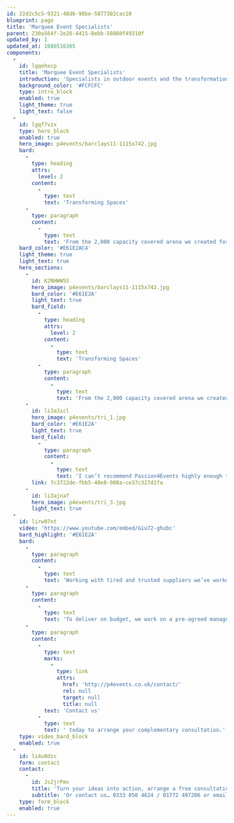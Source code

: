 ```yaml
---
id: 22d2c5c5-9321-48d6-98be-5877302cac10
blueprint: page
title: 'Marquee Event Specialists'
parent: 230a564f-2e26-4415-8ebb-58860f49310f
updated_by: 1
updated_at: 1686516365
components:
  -
    id: lgqehxcp
    title: 'Marquee Event Specialists'
    introduction: 'Specialists in outdoor events and the transformation of empty spaces, our team’s technical knowledge and experience will guide you through the planning and preparation stress free. Although it may seem like a mammoth task from the outset, marquees, exhibition halls and empty warehouse spaces are the only venues where you can chose every detail of your event and make it truly personal to you and your brand.'
    background_color: '#FCFCFC'
    type: intro_block
    enabled: true
    light_theme: true
    light_text: false
  -
    id: lgqf7vzx
    type: hero_block
    enabled: true
    hero_image: p4events/barclays11-1115x742.jpg
    bard:
      -
        type: heading
        attrs:
          level: 2
        content:
          -
            type: text
            text: 'Transforming Spaces'
      -
        type: paragraph
        content:
          -
            type: text
            text: 'From the 2,000 capacity covered arena we created for Barclay Banks 325 Anniversary Celebration, to a 6,500 square foot empty warehouse we transformed in to the ultimate gala dinner space for Trilanco’s Grand Opening, our service can cater for all requirements.'
    bard_color: '#E61E2AC4'
    light_theme: true
    light_text: true
    hero_sections:
      -
        id: K2NHWWSS
        hero_image: p4events/barclays11-1115x742.jpg
        bard_color: '#E61E2A'
        light_text: true
        bard_field:
          -
            type: heading
            attrs:
              level: 2
            content:
              -
                type: text
                text: 'Transforming Spaces'
          -
            type: paragraph
            content:
              -
                type: text
                text: 'From the 2,000 capacity covered arena we created for Barclay Banks 325 Anniversary Celebration, to a 6,500 square foot empty warehouse we transformed in to the ultimate gala dinner space for Trilanco’s Grand Opening, our service can cater for all requirements.'
      -
        id: li3a3icl
        hero_image: p4events/tri_1.jpg
        bard_color: '#E61E2A'
        light_text: true
        bard_field:
          -
            type: paragraph
            content:
              -
                type: text
                text: 'I can’t recommend Passion4Events highly enough to anyone wanting to throw a party to remember” Lisa Balmer | Trilanco'
        link: 7c3722de-fbb5-40e8-908a-ce37c327d1fa
      -
        id: li3ajnaf
        hero_image: p4events/tri_3.jpg
        light_text: true
  -
    id: lirw97nt
    video: 'https://www.youtube.com/embed/Giu72-ghubc'
    bard_highlight: '#E61E2A'
    bard:
      -
        type: paragraph
        content:
          -
            type: text
            text: 'Working with tired and trusted suppliers we’ve worked with for many years allows us to guarantee the quality of every aspect of your event and ensure its delivered at the most cost effective price.'
      -
        type: paragraph
        content:
          -
            type: text
            text: 'To deliver on budget, we work on a pre-agreed management fee, not a percentage of your budget. We also have furniture, bars and staffing all in-house which we can offer at discounted rates and work with individuals not agencies for any aspects of your event we are unable to provide in-house.'
      -
        type: paragraph
        content:
          -
            type: text
            marks:
              -
                type: link
                attrs:
                  href: 'http://p4events.co.uk/contact/'
                  rel: null
                  target: null
                  title: null
            text: 'Contact us'
          -
            type: text
            text: ' today to arrange your complementary consultation.'
    type: video_bard_block
    enabled: true
  -
    id: li4u0dzc
    form: contact
    contact:
      -
        id: Js2jrPmv
        title: 'Turn your ideas into action, arrange a free consultation'
        subtitle: 'Or contact us… 0333 050 4624 / 01772 497206 or email us: info@p4events.co.uk'
    type: form_block
    enabled: true
---
```


